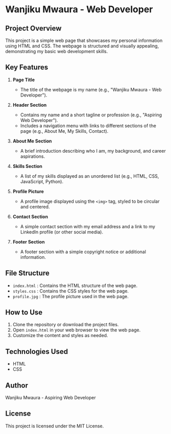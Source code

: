 # Wanjiku Mwaura - Web Developer

## Project Overview

This project is a simple web page that showcases my personal information using HTML and CSS. The webpage is structured and visually appealing, demonstrating my basic web development skills.

## Key Features

1. **Page Title**
    - The title of the webpage is my name (e.g., "Wanjiku Mwaura - Web Developer").

2. **Header Section**
    - Contains my name and a short tagline or profession (e.g., "Aspiring Web Developer").
    - Includes a navigation menu with links to different sections of the page (e.g., About Me, My Skills, Contact).

3. **About Me Section**
    - A brief introduction describing who I am, my background, and career aspirations.

4. **Skills Section**
    - A list of my skills displayed as an unordered list (e.g., HTML, CSS, JavaScript, Python).

5. **Profile Picture**
    - A profile image displayed using the `<img>` tag, styled to be circular and centered.

6. **Contact Section**
    - A simple contact section with my email address and a link to my LinkedIn profile (or other social media).

7. **Footer Section**
    - A footer section with a simple copyright notice or additional information.

## File Structure

- `index.html` : Contains the HTML structure of the web page.
- `styles.css` : Contains the CSS styles for the web page.
- `profile.jpg` : The profile picture used in the web page.

## How to Use

1. Clone the repository or download the project files.
2. Open `index.html` in your web browser to view the web page.
3. Customize the content and styles as needed.

## Technologies Used

- HTML
- CSS

## Author

Wanjiku Mwaura - Aspiring Web Developer

## License

This project is licensed under the MIT License.
